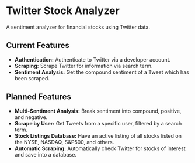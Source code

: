 # Twitter Stock Analyzer
A sentiment analyzer for financial stocks using Twitter data.

## Current Features
- **Authentication:** Authenticate to Twitter via a developer account.
- **Scraping:** Scrape Twitter for information via search term.
- **Sentiment Analysis:** Get the compound sentiment of a Tweet which has been scraped.

## Planned Features
- **Multi-Sentiment Analysis:** Break sentiment into compound, positive, and negative.
- **Scrape by User:** Get Tweets from a specific user, filtered by a search term.
- **Stock Listings Database:** Have an active listing of all stocks listed on the NYSE, NASDAQ, S&P500, and others.
- **Automatic Scraping:** Automatically check Twitter for stocks of interest and save into a database.
